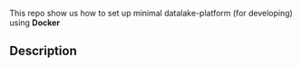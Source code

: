 This repo show us how to set up minimal datalake-platform (for developing) using **Docker**

## Description

